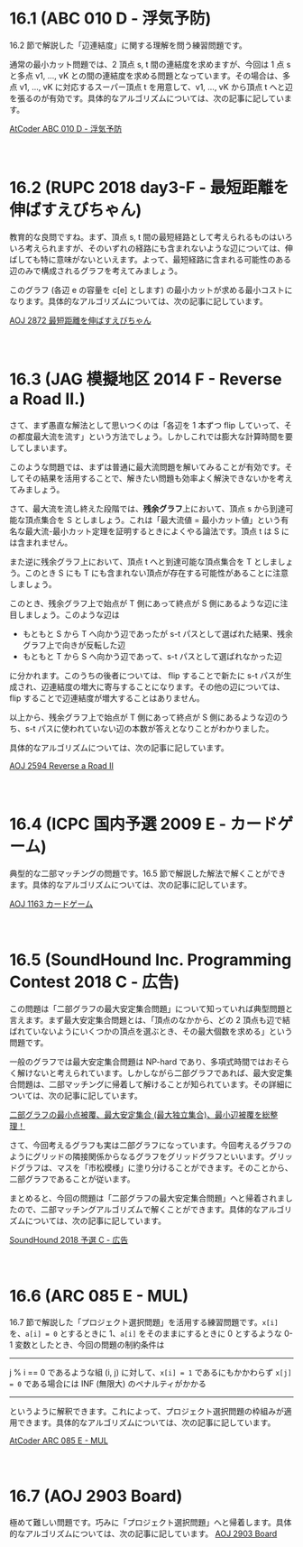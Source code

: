 # 16.1 (ABC 010 D - 浮気予防)

16.2 節で解説した「辺連結度」に関する理解を問う練習問題です。

通常の最小カット問題では、2 頂点 s, t 間の連結度を求めますが、今回は 1 点 s と多点 v1, ..., vK との間の連結度を求める問題となっています。その場合は、多点 v1, ..., vK に対応するスーパー頂点 t を用意して、v1, ..., vK から頂点 t へと辺を張るのが有効です。具体的なアルゴリズムについては、次の記事に記しています。

[AtCoder ABC 010 D - 浮気予防](https://drken1215.hatenablog.com/entry/2021/08/04/155100)

　

# 16.2 (RUPC 2018 day3-F - 最短距離を伸ばすえびちゃん)

教育的な良問ですね。まず、頂点 s, t 間の最短経路として考えられるものはいろいろ考えられますが、そのいずれの経路にも含まれないような辺については、伸ばしても特に意味がないといえます。よって、最短経路に含まれる可能性のある辺のみで構成されるグラフを考えてみましょう。

このグラフ (各辺 e の容量を c[e] とします)  の最小カットが求める最小コストになります。具体的なアルゴリズムについては、次の記事に記しています。

[AOJ 2872 最短距離を伸ばすえびちゃん](https://drken1215.hatenablog.com/entry/2021/08/05/013400)

　

# 16.3 (JAG 模擬地区 2014 F - Reverse a Road II.)

さて、まず愚直な解法として思いつくのは「各辺を 1 本ずつ flip していって、その都度最大流を流す」という方法でしょう。しかしこれでは膨大な計算時間を要してしまいます。

このような問題では、まずは普通に最大流問題を解いてみることが有効です。そしてその結果を活用することで、解きたい問題も効率よく解決できないかを考えてみましょう。

さて、最大流を流し終えた段階では、**残余グラフ**上において、頂点 s から到達可能な頂点集合を S としましょう。これは「最大流値 = 最小カット値」という有名な最大流-最小カット定理を証明するときによくやる論法です。頂点 t は S には含まれません。

また逆に残余グラフ上において、頂点 t へと到達可能な頂点集合を T としましょう。このとき S にも T にも含まれない頂点が存在する可能性があることに注意しましょう。

このとき、残余グラフ上で始点が T 側にあって終点が S 側にあるような辺に注目しましょう。このような辺は

- もともと S から T へ向かう辺であったが s-t パスとして選ばれた結果、残余グラフ上で向きが反転した辺
- もともと T から S へ向かう辺であって、s-t パスとして選ばれなかった辺

に分かれます。このうちの後者については、 flip することで新たに s-t パスが生成され、辺連結度の増大に寄与することになります。その他の辺については、flip することで辺連結度が増大することはありません。

以上から、残余グラフ上で始点が T 側にあって終点が S 側にあるような辺のうち、s-t パスに使われていない辺の本数が答えとなりことがわかりました。

具体的なアルゴリズムについては、次の記事に記しています。

[AOJ 2594 Reverse a Road II](https://drken1215.hatenablog.com/entry/2021/08/05/173900)

　

# 16.4 (ICPC 国内予選 2009 E - カードゲーム)

典型的な二部マッチングの問題です。16.5 節で解説した解法で解くことができます。具体的なアルゴリズムについては、次の記事に記しています。

[AOJ 1163 カードゲーム](https://drken1215.hatenablog.com/entry/2021/08/05/175900)

　

# 16.5 (SoundHound Inc. Programming Contest 2018 C - 広告)

この問題は「二部グラフの最大安定集合問題」について知っていれば典型問題と言えます。まず最大安定集合問題とは、「頂点のなかから、どの 2 頂点も辺で結ばれていないようにいくつかの頂点を選ぶとき、その最大個数を求める」という問題です。

一般のグラフでは最大安定集合問題は NP-hard であり、多項式時間ではおそらく解けないと考えられています。しかしながら二部グラフであれば、最大安定集合問題は、二部マッチングに帰着して解けることが知られています。その詳細については、次の記事に記しています。

[二部グラフの最小点被覆、最大安定集合 (最大独立集合)、最小辺被覆を総整理！](https://qiita.com/drken/items/7f98315b56c95a6181a4)

さて、今回考えるグラフも実は二部グラフになっています。今回考えるグラフのようにグリッドの隣接関係からなるグラフをグリッドグラフといいます。グリッドグラフは、マスを「市松模様」に塗り分けることができます。そのことから、二部グラフであることが従います。

まとめると、今回の問題は「二部グラフの最大安定集合問題」へと帰着されましたので、二部マッチングアルゴリズムで解くことができます。具体的なアルゴリズムについては、次の記事に記しています。

[SoundHound 2018 予選 C - 広告](https://drken1215.hatenablog.com/entry/2019/06/17/221400)

　

# 16.6 (ARC 085 E - MUL)

16.7 節で解説した「プロジェクト選択問題」を活用する練習問題です。`x[i]` を、`a[i] = 0` とするときに 1、`a[i]` をそのままにするときに 0 とするような 0-1 変数としたとき、今回の問題の制約条件は

-----

j % i == 0 であるような組 (i, j) に対して、`x[i] = 1` であるにもかかわらず `x[j] = 0` である場合には INF (無限大) のペナルティがかかる

-----

というように解釈できます。これによって、プロジェクト選択問題の枠組みが適用できます。具体的なアルゴリズムについては、次の記事に記しています。

[AtCoder ARC 085 E - MUL](https://drken1215.hatenablog.com/entry/2019/12/17/113800)

　

# 16.7 (AOJ 2903 Board)

極めて難しい問題です。巧みに「プロジェクト選択問題」へと帰着します。具体的なアルゴリズムについては、次の記事に記しています。
[AOJ 2903 Board](https://drken1215.hatenablog.com/entry/2019/03/06/102100)

　



